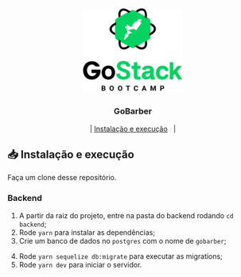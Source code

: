 <h1 align="center">
	<img alt="GoStack" src=".github/gostacklogo.png" width="200px" />
</h1>

<h3 align="center">
  GoBarber
</h3>

<p align="center">
  &nbsp;&nbsp;&nbsp;| <a href="#-Instalação-e-execução">Instalação e execução</a>&nbsp;&nbsp;&nbsp;|&nbsp;&nbsp;&nbsp;
   <!-- <a href="#-como-contribuir">Como contribuir</a>&nbsp;&nbsp;&nbsp; -->
</p>

## 📥 Instalação e execução

Faça um clone desse repositório.

### Backend

1. A partir da raiz do projeto, entre na pasta do backend rodando `cd backend`;
2. Rode `yarn` para instalar as dependências;
3. Crie um banco de dados no `postgres` com o nome de `gobarber`;
<!-- 4. Rode `cp .env.example .env` e preencha o arquivo `.env` com **SUAS** variáveis ambiente; -->
4. Rode `yarn sequelize db:migrate` para executar as migrations;
5. Rode `yarn dev` para iniciar o servidor.
